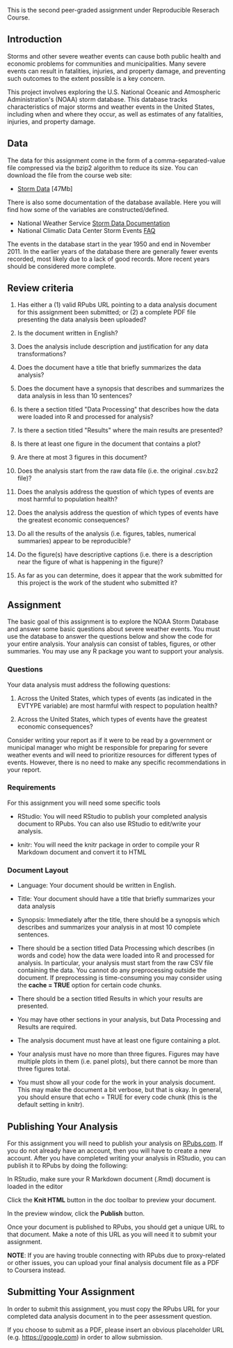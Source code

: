 This is the second peer-graded assignment under Reproducible Reserach Course.


## Introduction

Storms and other severe weather events can cause both public health and economic problems for communities and municipalities. Many severe events can result in fatalities, injuries, and property damage, and preventing such outcomes to the extent possible is a key concern.

This project involves exploring the U.S. National Oceanic and Atmospheric Administration's (NOAA) storm database. This database tracks characteristics of major storms and weather events in the United States, including when and where they occur, as well as estimates of any fatalities, injuries, and property damage.

## Data
The data for this assignment come in the form of a comma-separated-value file compressed via the bzip2 algorithm to reduce its size. You can download the file from the course web site:

* [Storm Data](https://d396qusza40orc.cloudfront.net/repdata%2Fdata%2FStormData.csv.bz2) [47Mb]

There is also some documentation of the database available. Here you will find how some of the variables are constructed/defined.

* National Weather Service [Storm Data Documentation][1]
* National Climatic Data Center Storm Events [FAQ][2]

[1]: https://d396qusza40orc.cloudfront.net/repdata%2Fpeer2_doc%2Fpd01016005curr.pdf/ "Storm Data Documentation" 
[2]: https://d396qusza40orc.cloudfront.net/repdata%2Fpeer2_doc%2FNCDC%20Storm%20Events-FAQ%20Page.pdf/ "FAQ"

The events in the database start in the year 1950 and end in November 2011. In the earlier years of the database there are generally fewer events recorded, most likely due to a lack of good records. More recent years should be considered more complete.

## Review criteria

1. Has either a (1) valid RPubs URL pointing to a data analysis document for this assignment been submitted; or (2) a complete PDF file presenting the data analysis been uploaded?

2. Is the document written in English?

3. Does the analysis include description and justification for any data transformations?

4. Does the document have a title that briefly summarizes the data analysis?

5. Does the document have a synopsis that describes and summarizes the data analysis in less than 10 sentences?

6. Is there a section titled "Data Processing" that describes how the data were loaded into R and processed for analysis?

7. Is there a section titled "Results" where the main results are presented?

8. Is there at least one figure in the document that contains a plot?

9. Are there at most 3 figures in this document?

10. Does the analysis start from the raw data file (i.e. the original .csv.bz2 file)?

11. Does the analysis address the question of which types of events are most harmful to population health?

12. Does the analysis address the question of which types of events have the greatest economic consequences?

13. Do all the results of the analysis (i.e. figures, tables, numerical summaries) appear to be reproducible?

14. Do the figure(s) have descriptive captions (i.e. there is a description near the figure of what is happening in the figure)?

15. As far as you can determine, does it appear that the work submitted for this project is the work of the student who submitted it?

## Assignment

The basic goal of this assignment is to explore the NOAA Storm Database and answer some basic questions about severe weather events. You must use the database to answer the questions below and show the code for your entire analysis. Your analysis can consist of tables, figures, or other summaries. You may use any R package you want to support your analysis.

### Questions
Your data analysis must address the following questions:

1. Across the United States, which types of events (as indicated in the EVTYPE variable) are most harmful with respect to population health?

2. Across the United States, which types of events have the greatest economic consequences?

Consider writing your report as if it were to be read by a government or municipal manager who might be responsible for preparing for severe weather events and will need to prioritize resources for different types of events. However, there is no need to make any specific recommendations in your report.

### Requirements
For this assignment you will need some specific tools
      
* RStudio: You will need RStudio to publish your completed analysis document to RPubs. You can also use RStudio to edit/write your analysis.
      
* knitr: You will need the knitr package in order to compile your R Markdown document and convert it to HTML

### Document Layout
* Language: Your document should be written in English.

* Title: Your document should have a title that briefly summarizes your data analysis

* Synopsis: Immediately after the title, there should be a synopsis which describes and summarizes your analysis in at most 10 complete sentences.

* There should be a section titled Data Processing which describes (in words and code) how the data were loaded into R and processed for analysis. In particular, your analysis must start from the raw CSV file containing the data. You cannot do any preprocessing outside the document. If preprocessing is time-consuming you may consider using the **cache = TRUE** option for certain code chunks.

* There should be a section titled Results in which your results are presented.

* You may have other sections in your analysis, but Data Processing and Results are required.

* The analysis document must have at least one figure containing a plot.

* Your analysis must have no more than three figures. Figures may have multiple plots in them (i.e. panel plots), but there cannot be more than three figures total.

* You must show all your code for the work in your analysis document. This may make the document a bit verbose, but that is okay. In general, you should ensure that echo = TRUE for every code chunk (this is the default setting in knitr).

## Publishing Your Analysis

For this assignment you will need to publish your analysis on [RPubs.com](http://rpubs.com/). If you do not already have an account, then you will have to create a new account. After you have completed writing your analysis in RStudio, you can publish it to RPubs by doing the following:

In RStudio, make sure your R Markdown document (.Rmd) document is loaded in the editor

Click the **Knit HTML** button in the doc toolbar to preview your document.

In the preview window, click the **Publish** button.

Once your document is published to RPubs, you should get a unique URL to that document. Make a note of this URL as you will need it to submit your assignment.

**NOTE**: If you are having trouble connecting with RPubs due to proxy-related or other issues, you can upload your final analysis document file as a PDF to Coursera instead.

## Submitting Your Assignment

In order to submit this assignment, you must copy the RPubs URL for your completed data analysis document in to the peer assessment question.

If you choose to submit as a PDF, please insert an obvious placeholder URL (e.g. https://google.com) in order to allow submission.
